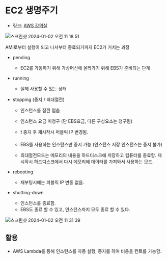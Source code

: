 # EC2 생명주기  

- 링크: [AWS 강의실](https://www.youtube.com/watch?v=PgByr2ZfrsE)  

![스크린샷 2024-01-02 오전 11 18 51](https://github.com/sonicce99/TIL/assets/87749134/51242770-bd43-4963-ac99-8641c034fa2e)

AMI로부터 실행이 되고 나서부터 종료되기까지 EC2가 거치는 과정  

- pending

    - EC2를 가동하기 위해 가상머신에 올라가기 위해 EBS가 준비되는 단계


- running 

    - 실제 사용할 수 있는 상태 

- stopping (중지 / 최대절전)

    - 인스턴스를 잠깐 멈춤 
    - 인스턴스 요금 미청구 (단 EBS요금, 다른 구성요소는 청구됨)  
    - ❗️ 중지 후 재시작시 퍼블릭 IP 변경됨. 
    - EBS를 사용하는 인스턴스만 중지 가능 (인스턴스 저장 인스턴스는 중지 불가)

    - 최대절전모드는 메모리의 내용을 하드디스크에 저장하고 컴퓨터를 종료함. 재시작시 하드디스크에서 다시 메모리에 데이터를 가져와서 사용하는 모드.  

- rebooting 

    - 재부팅시에는 퍼블릭 IP 변동 없음. 

- shutting-down

    - 인스턴스를 종료함.
    - EBS도 종료 할 수 있고, 인스턴스까지 모두 종료 할 수 있다.


![스크린샷 2024-01-02 오전 11 31 39](https://github.com/sonicce99/TIL/assets/87749134/c2334ad5-c156-425b-bd90-e9b7520183b4)

## 활용

- AWS Lambda를 통해 인스턴스를 자동 실행, 중지를 하여 비용을 컨트롤 가능함.  